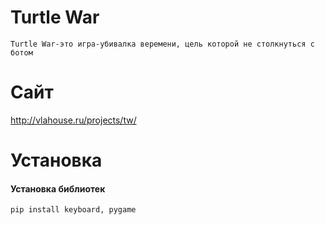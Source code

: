 # Turtle War

```
Turtle War-это игра-убивалка веремени, цель которой не столкнуться c ботом
```


# Сайт

<a href='http://vlahouse.ru/projects/tw/'>http://vlahouse.ru/projects/tw/</a>


# Установка

#### Установка библиотек
```sh
pip install keyboard, pygame
```